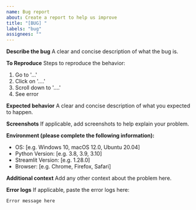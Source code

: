 ```yaml
---
name: Bug report
about: Create a report to help us improve
title: "[BUG] "
labels: "bug"
assignees: ""
---
```


**Describe the bug**
A clear and concise description of what the bug is.

**To Reproduce**
Steps to reproduce the behavior:

1. Go to '...'
2. Click on '....'
3. Scroll down to '....'
4. See error

**Expected behavior**
A clear and concise description of what you expected to happen.

**Screenshots**
If applicable, add screenshots to help explain your problem.

**Environment (please complete the following information):**

- OS: [e.g. Windows 10, macOS 12.0, Ubuntu 20.04]
- Python Version: [e.g. 3.8, 3.9, 3.10]
- Streamlit Version: [e.g. 1.28.0]
- Browser: [e.g. Chrome, Firefox, Safari]

**Additional context**
Add any other context about the problem here.

**Error logs**
If applicable, paste the error logs here:

```
Error message here
```
